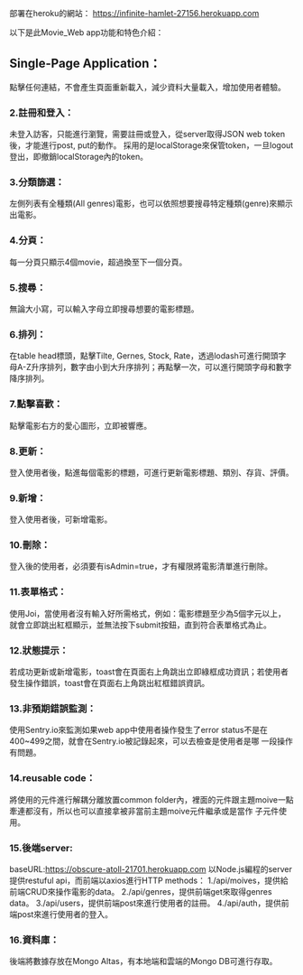 部署在heroku的網站：
  https://infinite-hamlet-27156.herokuapp.com

以下是此Movie_Web app功能和特色介紹：


## Single-Page Application：
  點擊任何連結，不會產生頁面重新載入，減少資料大量載入，增加使用者體驗。

### 2.註冊和登入：
  未登入訪客，只能進行瀏覽，需要註冊或登入，從server取得JSON web token後，才能進行post, put的動作。
  採用的是localStorage來保管token，一旦logout登出，即撤銷localStorage內的token。

### 3.分類篩選：
  左側列表有全種類(All genres)電影，也可以依照想要搜尋特定種類(genre)來顯示出電影。

### 4.分頁：
  每一分頁只顯示4個movie，超過換至下一個分頁。

### 5.搜尋：
  無論大小寫，可以輸入字母立即搜尋想要的電影標題。
  
### 6.排列：
  在table head標頭，點擊Tilte, Gernes, Stock, Rate，透過lodash可進行開頭字母A-Z升序排列，數字由小到大升序排列；再點擊一次，可以進行開頭字母和數字降序排列。

### 7.點擊喜歡：
  點擊電影右方的愛心圖形，立即被響應。

### 8.更新：
  登入使用者後，點進每個電影的標題，可進行更新電影標題、類別、存貨、評價。
  
### 9.新增：
  登入使用者後，可新增電影。

### 10.刪除：
  登入後的使用者，必須要有isAdmin=true，才有權限將電影清單進行刪除。
  
### 11.表單格式：
  使用Joi，當使用者沒有輸入好所需格式，例如：電影標題至少為5個字元以上，就會立即跳出紅框顯示，並無法按下submit按鈕，直到符合表單格式為止。

### 12.狀態提示：
  若成功更新或新增電影，toast會在頁面右上角跳出立即綠框成功資訊；若使用者發生操作錯誤，toast會在頁面右上角跳出紅框錯誤資訊。
  
### 13.非預期錯誤監測：
  使用Sentry.io來監測如果web app中使用者操作發生了error status不是在400~499之間，就會在Sentry.io被記錄起來，可以去檢查是使用者是哪   一段操作有問題。
  
### 14.reusable code：
  將使用的元件進行解耦分離放置common folder內，裡面的元件跟主題moive一點牽連都沒有，所以也可以直接拿被非當前主題moive元件繼承或是當作 子元件使用。
  
### 15.後端server:
  baseURL:https://obscure-atoll-21701.herokuapp.com
  以Node.js編程的server提供restuful api，而前端以axios進行HTTP methods：
  1./api/moives，提供給前端CRUD來操作電影的data。
  2./api/genres，提供前端get來取得genres data。
  3./api/users，提供前端post來進行使用者的註冊。
  4./api/auth，提供前端post來進行使用者的登入。
  
### 16.資料庫：
  後端將數據存放在Mongo Altas，有本地端和雲端的Mongo DB可進行存取。


